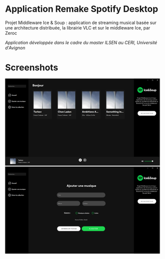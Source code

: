 # Application Remake Spotify Desktop

Projet Middleware Ice &amp; Soup : application de streaming musical basée sur une architecture distribuée, la librairie VLC et sur le middleware Ice, par Zeroc

*Application développée dans le cadre du master ILSEN au CERI, Université d'Avignon*

# Screenshots

<img src="./Screen_soup_home.png" alt="Acuueil" width="1080">
<img src="./Screen_soup_add.png" alt="Ajout" width="1080">
